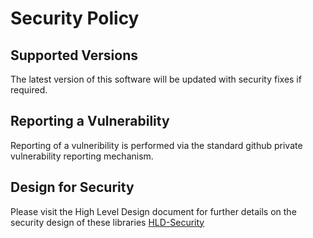 # Security Policy

## Supported Versions

The latest version of this software will be updated with security fixes if required.

## Reporting a Vulnerability

Reporting of a vulneribility is performed via the standard github private vulnerability reporting mechanism.

## Design for Security

Please visit the High Level Design document for further details on the security design of these libraries
[HLD-Security](https://github.com/carla-simulator/map/blob/main/doc/ad_map_access/HLD_Security.md)
